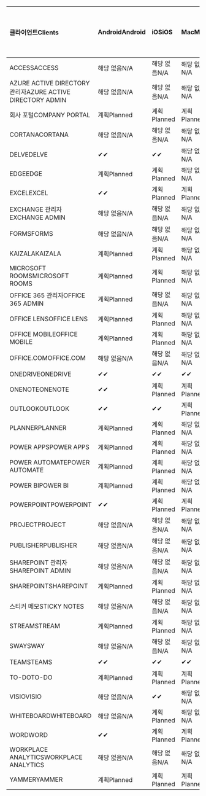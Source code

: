 <!-- This file is generated automatically. Changes made to this file will be overwritten.-->
|<span data-ttu-id="d54db-101">클라이언트</span><span class="sxs-lookup"><span data-stu-id="d54db-101">Clients</span></span>|<span data-ttu-id="d54db-102">Android</span><span class="sxs-lookup"><span data-stu-id="d54db-102">Android</span></span>|<span data-ttu-id="d54db-103">iOS</span><span class="sxs-lookup"><span data-stu-id="d54db-103">iOS</span></span>|<span data-ttu-id="d54db-104">Mac</span><span class="sxs-lookup"><span data-stu-id="d54db-104">Mac</span></span>|<span data-ttu-id="d54db-105">Windows 10</span><span class="sxs-lookup"><span data-stu-id="d54db-105">Windows 10</span></span><br><span data-ttu-id="d54db-106">데스크톱</span><span class="sxs-lookup"><span data-stu-id="d54db-106">Desktop</span></span>|<span data-ttu-id="d54db-107">Windows 10</span><span class="sxs-lookup"><span data-stu-id="d54db-107">Windows 10</span></span><br><span data-ttu-id="d54db-108">최신 앱</span><span class="sxs-lookup"><span data-stu-id="d54db-108">Modern Apps</span></span>|
|:-|:-|:-|:-|:-|:-|
|<span data-ttu-id="d54db-109">ACCESS</span><span class="sxs-lookup"><span data-stu-id="d54db-109">ACCESS</span></span>|<span data-ttu-id="d54db-110">해당 없음</span><span class="sxs-lookup"><span data-stu-id="d54db-110">N/A</span></span>|<span data-ttu-id="d54db-111">해당 없음</span><span class="sxs-lookup"><span data-stu-id="d54db-111">N/A</span></span>|<span data-ttu-id="d54db-112">해당 없음</span><span class="sxs-lookup"><span data-stu-id="d54db-112">N/A</span></span>|<span data-ttu-id="d54db-113">계획</span><span class="sxs-lookup"><span data-stu-id="d54db-113">Planned</span></span>|<span data-ttu-id="d54db-114">해당 없음</span><span class="sxs-lookup"><span data-stu-id="d54db-114">N/A</span></span>|
|<span data-ttu-id="d54db-115">AZURE ACTIVE DIRECTORY 관리자</span><span class="sxs-lookup"><span data-stu-id="d54db-115">AZURE ACTIVE DIRECTORY ADMIN</span></span>|<span data-ttu-id="d54db-116">해당 없음</span><span class="sxs-lookup"><span data-stu-id="d54db-116">N/A</span></span>|<span data-ttu-id="d54db-117">해당 없음</span><span class="sxs-lookup"><span data-stu-id="d54db-117">N/A</span></span>|<span data-ttu-id="d54db-118">해당 없음</span><span class="sxs-lookup"><span data-stu-id="d54db-118">N/A</span></span>|<span data-ttu-id="d54db-119">계획</span><span class="sxs-lookup"><span data-stu-id="d54db-119">Planned</span></span>|<span data-ttu-id="d54db-120">해당 없음</span><span class="sxs-lookup"><span data-stu-id="d54db-120">N/A</span></span>|
|<span data-ttu-id="d54db-121">회사 포털</span><span class="sxs-lookup"><span data-stu-id="d54db-121">COMPANY PORTAL</span></span>|<span data-ttu-id="d54db-122">계획</span><span class="sxs-lookup"><span data-stu-id="d54db-122">Planned</span></span>|<span data-ttu-id="d54db-123">계획</span><span class="sxs-lookup"><span data-stu-id="d54db-123">Planned</span></span>|<span data-ttu-id="d54db-124">계획</span><span class="sxs-lookup"><span data-stu-id="d54db-124">Planned</span></span>|<span data-ttu-id="d54db-125">해당 없음</span><span class="sxs-lookup"><span data-stu-id="d54db-125">N/A</span></span>|<span data-ttu-id="d54db-126">계획</span><span class="sxs-lookup"><span data-stu-id="d54db-126">Planned</span></span>|
|<span data-ttu-id="d54db-127">CORTANA</span><span class="sxs-lookup"><span data-stu-id="d54db-127">CORTANA</span></span>|<span data-ttu-id="d54db-128">해당 없음</span><span class="sxs-lookup"><span data-stu-id="d54db-128">N/A</span></span>|<span data-ttu-id="d54db-129">해당 없음</span><span class="sxs-lookup"><span data-stu-id="d54db-129">N/A</span></span>|<span data-ttu-id="d54db-130">해당 없음</span><span class="sxs-lookup"><span data-stu-id="d54db-130">N/A</span></span>|<span data-ttu-id="d54db-131">해당 없음</span><span class="sxs-lookup"><span data-stu-id="d54db-131">N/A</span></span>|<span data-ttu-id="d54db-132">계획</span><span class="sxs-lookup"><span data-stu-id="d54db-132">Planned</span></span>|
|<span data-ttu-id="d54db-133">DELVE</span><span class="sxs-lookup"><span data-stu-id="d54db-133">DELVE</span></span>|<span data-ttu-id="d54db-134">✔</span><span class="sxs-lookup"><span data-stu-id="d54db-134">✔</span></span>|<span data-ttu-id="d54db-135">✔</span><span class="sxs-lookup"><span data-stu-id="d54db-135">✔</span></span>|<span data-ttu-id="d54db-136">해당 없음</span><span class="sxs-lookup"><span data-stu-id="d54db-136">N/A</span></span>|<span data-ttu-id="d54db-137">해당 없음</span><span class="sxs-lookup"><span data-stu-id="d54db-137">N/A</span></span>|<span data-ttu-id="d54db-138">해당 없음</span><span class="sxs-lookup"><span data-stu-id="d54db-138">N/A</span></span>|
|<span data-ttu-id="d54db-139">EDGE</span><span class="sxs-lookup"><span data-stu-id="d54db-139">EDGE</span></span>|<span data-ttu-id="d54db-140">계획</span><span class="sxs-lookup"><span data-stu-id="d54db-140">Planned</span></span>|<span data-ttu-id="d54db-141">계획</span><span class="sxs-lookup"><span data-stu-id="d54db-141">Planned</span></span>|<span data-ttu-id="d54db-142">해당 없음</span><span class="sxs-lookup"><span data-stu-id="d54db-142">N/A</span></span>|<span data-ttu-id="d54db-143">계획</span><span class="sxs-lookup"><span data-stu-id="d54db-143">Planned</span></span>|<span data-ttu-id="d54db-144">해당 없음</span><span class="sxs-lookup"><span data-stu-id="d54db-144">N/A</span></span>|
|<span data-ttu-id="d54db-145">EXCEL</span><span class="sxs-lookup"><span data-stu-id="d54db-145">EXCEL</span></span>|<span data-ttu-id="d54db-146">✔</span><span class="sxs-lookup"><span data-stu-id="d54db-146">✔</span></span>|<span data-ttu-id="d54db-147">계획</span><span class="sxs-lookup"><span data-stu-id="d54db-147">Planned</span></span>|<span data-ttu-id="d54db-148">계획</span><span class="sxs-lookup"><span data-stu-id="d54db-148">Planned</span></span>|<span data-ttu-id="d54db-149">계획</span><span class="sxs-lookup"><span data-stu-id="d54db-149">Planned</span></span>|<span data-ttu-id="d54db-150">해당 없음</span><span class="sxs-lookup"><span data-stu-id="d54db-150">N/A</span></span>|
|<span data-ttu-id="d54db-151">EXCHANGE 관리자</span><span class="sxs-lookup"><span data-stu-id="d54db-151">EXCHANGE ADMIN</span></span>|<span data-ttu-id="d54db-152">해당 없음</span><span class="sxs-lookup"><span data-stu-id="d54db-152">N/A</span></span>|<span data-ttu-id="d54db-153">해당 없음</span><span class="sxs-lookup"><span data-stu-id="d54db-153">N/A</span></span>|<span data-ttu-id="d54db-154">해당 없음</span><span class="sxs-lookup"><span data-stu-id="d54db-154">N/A</span></span>|<span data-ttu-id="d54db-155">✔</span><span class="sxs-lookup"><span data-stu-id="d54db-155">✔</span></span>|<span data-ttu-id="d54db-156">해당 없음</span><span class="sxs-lookup"><span data-stu-id="d54db-156">N/A</span></span>|
|<span data-ttu-id="d54db-157">FORMS</span><span class="sxs-lookup"><span data-stu-id="d54db-157">FORMS</span></span>|<span data-ttu-id="d54db-158">해당 없음</span><span class="sxs-lookup"><span data-stu-id="d54db-158">N/A</span></span>|<span data-ttu-id="d54db-159">해당 없음</span><span class="sxs-lookup"><span data-stu-id="d54db-159">N/A</span></span>|<span data-ttu-id="d54db-160">해당 없음</span><span class="sxs-lookup"><span data-stu-id="d54db-160">N/A</span></span>|<span data-ttu-id="d54db-161">해당 없음</span><span class="sxs-lookup"><span data-stu-id="d54db-161">N/A</span></span>|<span data-ttu-id="d54db-162">해당 없음</span><span class="sxs-lookup"><span data-stu-id="d54db-162">N/A</span></span>|
|<span data-ttu-id="d54db-163">KAIZALA</span><span class="sxs-lookup"><span data-stu-id="d54db-163">KAIZALA</span></span>|<span data-ttu-id="d54db-164">계획</span><span class="sxs-lookup"><span data-stu-id="d54db-164">Planned</span></span>|<span data-ttu-id="d54db-165">계획</span><span class="sxs-lookup"><span data-stu-id="d54db-165">Planned</span></span>|<span data-ttu-id="d54db-166">해당 없음</span><span class="sxs-lookup"><span data-stu-id="d54db-166">N/A</span></span>|<span data-ttu-id="d54db-167">해당 없음</span><span class="sxs-lookup"><span data-stu-id="d54db-167">N/A</span></span>|<span data-ttu-id="d54db-168">해당 없음</span><span class="sxs-lookup"><span data-stu-id="d54db-168">N/A</span></span>|
|<span data-ttu-id="d54db-169">MICROSOFT ROOMS</span><span class="sxs-lookup"><span data-stu-id="d54db-169">MICROSOFT ROOMS</span></span>|<span data-ttu-id="d54db-170">계획</span><span class="sxs-lookup"><span data-stu-id="d54db-170">Planned</span></span>|<span data-ttu-id="d54db-171">계획</span><span class="sxs-lookup"><span data-stu-id="d54db-171">Planned</span></span>|<span data-ttu-id="d54db-172">해당 없음</span><span class="sxs-lookup"><span data-stu-id="d54db-172">N/A</span></span>|<span data-ttu-id="d54db-173">해당 없음</span><span class="sxs-lookup"><span data-stu-id="d54db-173">N/A</span></span>|<span data-ttu-id="d54db-174">해당 없음</span><span class="sxs-lookup"><span data-stu-id="d54db-174">N/A</span></span>|
|<span data-ttu-id="d54db-175">OFFICE 365 관리자</span><span class="sxs-lookup"><span data-stu-id="d54db-175">OFFICE 365 ADMIN</span></span>|<span data-ttu-id="d54db-176">계획</span><span class="sxs-lookup"><span data-stu-id="d54db-176">Planned</span></span>|<span data-ttu-id="d54db-177">해당 없음</span><span class="sxs-lookup"><span data-stu-id="d54db-177">N/A</span></span>|<span data-ttu-id="d54db-178">해당 없음</span><span class="sxs-lookup"><span data-stu-id="d54db-178">N/A</span></span>|<span data-ttu-id="d54db-179">해당 없음</span><span class="sxs-lookup"><span data-stu-id="d54db-179">N/A</span></span>|<span data-ttu-id="d54db-180">해당 없음</span><span class="sxs-lookup"><span data-stu-id="d54db-180">N/A</span></span>|
|<span data-ttu-id="d54db-181">OFFICE LENS</span><span class="sxs-lookup"><span data-stu-id="d54db-181">OFFICE LENS</span></span>|<span data-ttu-id="d54db-182">계획</span><span class="sxs-lookup"><span data-stu-id="d54db-182">Planned</span></span>|<span data-ttu-id="d54db-183">계획</span><span class="sxs-lookup"><span data-stu-id="d54db-183">Planned</span></span>|<span data-ttu-id="d54db-184">해당 없음</span><span class="sxs-lookup"><span data-stu-id="d54db-184">N/A</span></span>|<span data-ttu-id="d54db-185">해당 없음</span><span class="sxs-lookup"><span data-stu-id="d54db-185">N/A</span></span>|<span data-ttu-id="d54db-186">해당 없음</span><span class="sxs-lookup"><span data-stu-id="d54db-186">N/A</span></span>|
|<span data-ttu-id="d54db-187">OFFICE MOBILE</span><span class="sxs-lookup"><span data-stu-id="d54db-187">OFFICE MOBILE</span></span>|<span data-ttu-id="d54db-188">계획</span><span class="sxs-lookup"><span data-stu-id="d54db-188">Planned</span></span>|<span data-ttu-id="d54db-189">계획</span><span class="sxs-lookup"><span data-stu-id="d54db-189">Planned</span></span>|<span data-ttu-id="d54db-190">해당 없음</span><span class="sxs-lookup"><span data-stu-id="d54db-190">N/A</span></span>|<span data-ttu-id="d54db-191">해당 없음</span><span class="sxs-lookup"><span data-stu-id="d54db-191">N/A</span></span>|<span data-ttu-id="d54db-192">해당 없음</span><span class="sxs-lookup"><span data-stu-id="d54db-192">N/A</span></span>|
|<span data-ttu-id="d54db-193">OFFICE.COM</span><span class="sxs-lookup"><span data-stu-id="d54db-193">OFFICE.COM</span></span>|<span data-ttu-id="d54db-194">해당 없음</span><span class="sxs-lookup"><span data-stu-id="d54db-194">N/A</span></span>|<span data-ttu-id="d54db-195">해당 없음</span><span class="sxs-lookup"><span data-stu-id="d54db-195">N/A</span></span>|<span data-ttu-id="d54db-196">해당 없음</span><span class="sxs-lookup"><span data-stu-id="d54db-196">N/A</span></span>|<span data-ttu-id="d54db-197">해당 없음</span><span class="sxs-lookup"><span data-stu-id="d54db-197">N/A</span></span>|<span data-ttu-id="d54db-198">계획</span><span class="sxs-lookup"><span data-stu-id="d54db-198">Planned</span></span>|
|<span data-ttu-id="d54db-199">ONEDRIVE</span><span class="sxs-lookup"><span data-stu-id="d54db-199">ONEDRIVE</span></span>|<span data-ttu-id="d54db-200">✔</span><span class="sxs-lookup"><span data-stu-id="d54db-200">✔</span></span>|<span data-ttu-id="d54db-201">✔</span><span class="sxs-lookup"><span data-stu-id="d54db-201">✔</span></span>|<span data-ttu-id="d54db-202">✔</span><span class="sxs-lookup"><span data-stu-id="d54db-202">✔</span></span>|<span data-ttu-id="d54db-203">✔</span><span class="sxs-lookup"><span data-stu-id="d54db-203">✔</span></span>|<span data-ttu-id="d54db-204">계획</span><span class="sxs-lookup"><span data-stu-id="d54db-204">Planned</span></span>|
|<span data-ttu-id="d54db-205">ONENOTE</span><span class="sxs-lookup"><span data-stu-id="d54db-205">ONENOTE</span></span>|<span data-ttu-id="d54db-206">✔</span><span class="sxs-lookup"><span data-stu-id="d54db-206">✔</span></span>|<span data-ttu-id="d54db-207">계획</span><span class="sxs-lookup"><span data-stu-id="d54db-207">Planned</span></span>|<span data-ttu-id="d54db-208">계획</span><span class="sxs-lookup"><span data-stu-id="d54db-208">Planned</span></span>|<span data-ttu-id="d54db-209">계획</span><span class="sxs-lookup"><span data-stu-id="d54db-209">Planned</span></span>|<span data-ttu-id="d54db-210">계획</span><span class="sxs-lookup"><span data-stu-id="d54db-210">Planned</span></span>|
|<span data-ttu-id="d54db-211">OUTLOOK</span><span class="sxs-lookup"><span data-stu-id="d54db-211">OUTLOOK</span></span>|<span data-ttu-id="d54db-212">✔</span><span class="sxs-lookup"><span data-stu-id="d54db-212">✔</span></span>|<span data-ttu-id="d54db-213">✔</span><span class="sxs-lookup"><span data-stu-id="d54db-213">✔</span></span>|<span data-ttu-id="d54db-214">계획</span><span class="sxs-lookup"><span data-stu-id="d54db-214">Planned</span></span>|<span data-ttu-id="d54db-215">계획</span><span class="sxs-lookup"><span data-stu-id="d54db-215">Planned</span></span>|<span data-ttu-id="d54db-216">계획</span><span class="sxs-lookup"><span data-stu-id="d54db-216">Planned</span></span>|
|<span data-ttu-id="d54db-217">PLANNER</span><span class="sxs-lookup"><span data-stu-id="d54db-217">PLANNER</span></span>|<span data-ttu-id="d54db-218">계획</span><span class="sxs-lookup"><span data-stu-id="d54db-218">Planned</span></span>|<span data-ttu-id="d54db-219">계획</span><span class="sxs-lookup"><span data-stu-id="d54db-219">Planned</span></span>|<span data-ttu-id="d54db-220">해당 없음</span><span class="sxs-lookup"><span data-stu-id="d54db-220">N/A</span></span>|<span data-ttu-id="d54db-221">해당 없음</span><span class="sxs-lookup"><span data-stu-id="d54db-221">N/A</span></span>|<span data-ttu-id="d54db-222">해당 없음</span><span class="sxs-lookup"><span data-stu-id="d54db-222">N/A</span></span>|
|<span data-ttu-id="d54db-223">POWER APPS</span><span class="sxs-lookup"><span data-stu-id="d54db-223">POWER APPS</span></span>|<span data-ttu-id="d54db-224">계획</span><span class="sxs-lookup"><span data-stu-id="d54db-224">Planned</span></span>|<span data-ttu-id="d54db-225">계획</span><span class="sxs-lookup"><span data-stu-id="d54db-225">Planned</span></span>|<span data-ttu-id="d54db-226">해당 없음</span><span class="sxs-lookup"><span data-stu-id="d54db-226">N/A</span></span>|<span data-ttu-id="d54db-227">해당 없음</span><span class="sxs-lookup"><span data-stu-id="d54db-227">N/A</span></span>|<span data-ttu-id="d54db-228">계획</span><span class="sxs-lookup"><span data-stu-id="d54db-228">Planned</span></span>|
|<span data-ttu-id="d54db-229">POWER AUTOMATE</span><span class="sxs-lookup"><span data-stu-id="d54db-229">POWER AUTOMATE</span></span>|<span data-ttu-id="d54db-230">계획</span><span class="sxs-lookup"><span data-stu-id="d54db-230">Planned</span></span>|<span data-ttu-id="d54db-231">계획</span><span class="sxs-lookup"><span data-stu-id="d54db-231">Planned</span></span>|<span data-ttu-id="d54db-232">해당 없음</span><span class="sxs-lookup"><span data-stu-id="d54db-232">N/A</span></span>|<span data-ttu-id="d54db-233">해당 없음</span><span class="sxs-lookup"><span data-stu-id="d54db-233">N/A</span></span>|<span data-ttu-id="d54db-234">해당 없음</span><span class="sxs-lookup"><span data-stu-id="d54db-234">N/A</span></span>|
|<span data-ttu-id="d54db-235">POWER BI</span><span class="sxs-lookup"><span data-stu-id="d54db-235">POWER BI</span></span>|<span data-ttu-id="d54db-236">계획</span><span class="sxs-lookup"><span data-stu-id="d54db-236">Planned</span></span>|<span data-ttu-id="d54db-237">계획</span><span class="sxs-lookup"><span data-stu-id="d54db-237">Planned</span></span>|<span data-ttu-id="d54db-238">해당 없음</span><span class="sxs-lookup"><span data-stu-id="d54db-238">N/A</span></span>|<span data-ttu-id="d54db-239">계획</span><span class="sxs-lookup"><span data-stu-id="d54db-239">Planned</span></span>|<span data-ttu-id="d54db-240">계획</span><span class="sxs-lookup"><span data-stu-id="d54db-240">Planned</span></span>|
|<span data-ttu-id="d54db-241">POWERPOINT</span><span class="sxs-lookup"><span data-stu-id="d54db-241">POWERPOINT</span></span>|<span data-ttu-id="d54db-242">✔</span><span class="sxs-lookup"><span data-stu-id="d54db-242">✔</span></span>|<span data-ttu-id="d54db-243">계획</span><span class="sxs-lookup"><span data-stu-id="d54db-243">Planned</span></span>|<span data-ttu-id="d54db-244">계획</span><span class="sxs-lookup"><span data-stu-id="d54db-244">Planned</span></span>|<span data-ttu-id="d54db-245">계획</span><span class="sxs-lookup"><span data-stu-id="d54db-245">Planned</span></span>|<span data-ttu-id="d54db-246">계획</span><span class="sxs-lookup"><span data-stu-id="d54db-246">Planned</span></span>|
|<span data-ttu-id="d54db-247">PROJECT</span><span class="sxs-lookup"><span data-stu-id="d54db-247">PROJECT</span></span>|<span data-ttu-id="d54db-248">해당 없음</span><span class="sxs-lookup"><span data-stu-id="d54db-248">N/A</span></span>|<span data-ttu-id="d54db-249">해당 없음</span><span class="sxs-lookup"><span data-stu-id="d54db-249">N/A</span></span>|<span data-ttu-id="d54db-250">해당 없음</span><span class="sxs-lookup"><span data-stu-id="d54db-250">N/A</span></span>|<span data-ttu-id="d54db-251">계획</span><span class="sxs-lookup"><span data-stu-id="d54db-251">Planned</span></span>|<span data-ttu-id="d54db-252">해당 없음</span><span class="sxs-lookup"><span data-stu-id="d54db-252">N/A</span></span>|
|<span data-ttu-id="d54db-253">PUBLISHER</span><span class="sxs-lookup"><span data-stu-id="d54db-253">PUBLISHER</span></span>|<span data-ttu-id="d54db-254">해당 없음</span><span class="sxs-lookup"><span data-stu-id="d54db-254">N/A</span></span>|<span data-ttu-id="d54db-255">해당 없음</span><span class="sxs-lookup"><span data-stu-id="d54db-255">N/A</span></span>|<span data-ttu-id="d54db-256">해당 없음</span><span class="sxs-lookup"><span data-stu-id="d54db-256">N/A</span></span>|<span data-ttu-id="d54db-257">계획</span><span class="sxs-lookup"><span data-stu-id="d54db-257">Planned</span></span>|<span data-ttu-id="d54db-258">해당 없음</span><span class="sxs-lookup"><span data-stu-id="d54db-258">N/A</span></span>|
|<span data-ttu-id="d54db-259">SHAREPOINT 관리자</span><span class="sxs-lookup"><span data-stu-id="d54db-259">SHAREPOINT ADMIN</span></span>|<span data-ttu-id="d54db-260">해당 없음</span><span class="sxs-lookup"><span data-stu-id="d54db-260">N/A</span></span>|<span data-ttu-id="d54db-261">해당 없음</span><span class="sxs-lookup"><span data-stu-id="d54db-261">N/A</span></span>|<span data-ttu-id="d54db-262">해당 없음</span><span class="sxs-lookup"><span data-stu-id="d54db-262">N/A</span></span>|<span data-ttu-id="d54db-263">계획</span><span class="sxs-lookup"><span data-stu-id="d54db-263">Planned</span></span>|<span data-ttu-id="d54db-264">해당 없음</span><span class="sxs-lookup"><span data-stu-id="d54db-264">N/A</span></span>|
|<span data-ttu-id="d54db-265">SHAREPOINT</span><span class="sxs-lookup"><span data-stu-id="d54db-265">SHAREPOINT</span></span>|<span data-ttu-id="d54db-266">계획</span><span class="sxs-lookup"><span data-stu-id="d54db-266">Planned</span></span>|<span data-ttu-id="d54db-267">계획</span><span class="sxs-lookup"><span data-stu-id="d54db-267">Planned</span></span>|<span data-ttu-id="d54db-268">해당 없음</span><span class="sxs-lookup"><span data-stu-id="d54db-268">N/A</span></span>|<span data-ttu-id="d54db-269">해당 없음</span><span class="sxs-lookup"><span data-stu-id="d54db-269">N/A</span></span>|<span data-ttu-id="d54db-270">해당 없음</span><span class="sxs-lookup"><span data-stu-id="d54db-270">N/A</span></span>|
|<span data-ttu-id="d54db-271">스티커 메모</span><span class="sxs-lookup"><span data-stu-id="d54db-271">STICKY NOTES</span></span>|<span data-ttu-id="d54db-272">해당 없음</span><span class="sxs-lookup"><span data-stu-id="d54db-272">N/A</span></span>|<span data-ttu-id="d54db-273">해당 없음</span><span class="sxs-lookup"><span data-stu-id="d54db-273">N/A</span></span>|<span data-ttu-id="d54db-274">해당 없음</span><span class="sxs-lookup"><span data-stu-id="d54db-274">N/A</span></span>|<span data-ttu-id="d54db-275">해당 없음</span><span class="sxs-lookup"><span data-stu-id="d54db-275">N/A</span></span>|<span data-ttu-id="d54db-276">계획</span><span class="sxs-lookup"><span data-stu-id="d54db-276">Planned</span></span>|
|<span data-ttu-id="d54db-277">STREAM</span><span class="sxs-lookup"><span data-stu-id="d54db-277">STREAM</span></span>|<span data-ttu-id="d54db-278">계획</span><span class="sxs-lookup"><span data-stu-id="d54db-278">Planned</span></span>|<span data-ttu-id="d54db-279">계획</span><span class="sxs-lookup"><span data-stu-id="d54db-279">Planned</span></span>|<span data-ttu-id="d54db-280">해당 없음</span><span class="sxs-lookup"><span data-stu-id="d54db-280">N/A</span></span>|<span data-ttu-id="d54db-281">해당 없음</span><span class="sxs-lookup"><span data-stu-id="d54db-281">N/A</span></span>|<span data-ttu-id="d54db-282">해당 없음</span><span class="sxs-lookup"><span data-stu-id="d54db-282">N/A</span></span>|
|<span data-ttu-id="d54db-283">SWAY</span><span class="sxs-lookup"><span data-stu-id="d54db-283">SWAY</span></span>|<span data-ttu-id="d54db-284">해당 없음</span><span class="sxs-lookup"><span data-stu-id="d54db-284">N/A</span></span>|<span data-ttu-id="d54db-285">해당 없음</span><span class="sxs-lookup"><span data-stu-id="d54db-285">N/A</span></span>|<span data-ttu-id="d54db-286">해당 없음</span><span class="sxs-lookup"><span data-stu-id="d54db-286">N/A</span></span>|<span data-ttu-id="d54db-287">해당 없음</span><span class="sxs-lookup"><span data-stu-id="d54db-287">N/A</span></span>|<span data-ttu-id="d54db-288">계획</span><span class="sxs-lookup"><span data-stu-id="d54db-288">Planned</span></span>|
|<span data-ttu-id="d54db-289">TEAMS</span><span class="sxs-lookup"><span data-stu-id="d54db-289">TEAMS</span></span>|<span data-ttu-id="d54db-290">✔</span><span class="sxs-lookup"><span data-stu-id="d54db-290">✔</span></span>|<span data-ttu-id="d54db-291">✔</span><span class="sxs-lookup"><span data-stu-id="d54db-291">✔</span></span>|<span data-ttu-id="d54db-292">✔</span><span class="sxs-lookup"><span data-stu-id="d54db-292">✔</span></span>|<span data-ttu-id="d54db-293">계획</span><span class="sxs-lookup"><span data-stu-id="d54db-293">Planned</span></span>|<span data-ttu-id="d54db-294">해당 없음</span><span class="sxs-lookup"><span data-stu-id="d54db-294">N/A</span></span>|
|<span data-ttu-id="d54db-295">TO-DO</span><span class="sxs-lookup"><span data-stu-id="d54db-295">TO-DO</span></span>|<span data-ttu-id="d54db-296">계획</span><span class="sxs-lookup"><span data-stu-id="d54db-296">Planned</span></span>|<span data-ttu-id="d54db-297">계획</span><span class="sxs-lookup"><span data-stu-id="d54db-297">Planned</span></span>|<span data-ttu-id="d54db-298">계획</span><span class="sxs-lookup"><span data-stu-id="d54db-298">Planned</span></span>|<span data-ttu-id="d54db-299">해당 없음</span><span class="sxs-lookup"><span data-stu-id="d54db-299">N/A</span></span>|<span data-ttu-id="d54db-300">계획</span><span class="sxs-lookup"><span data-stu-id="d54db-300">Planned</span></span>|
|<span data-ttu-id="d54db-301">VISIO</span><span class="sxs-lookup"><span data-stu-id="d54db-301">VISIO</span></span>|<span data-ttu-id="d54db-302">해당 없음</span><span class="sxs-lookup"><span data-stu-id="d54db-302">N/A</span></span>|<span data-ttu-id="d54db-303">✔</span><span class="sxs-lookup"><span data-stu-id="d54db-303">✔</span></span>|<span data-ttu-id="d54db-304">해당 없음</span><span class="sxs-lookup"><span data-stu-id="d54db-304">N/A</span></span>|<span data-ttu-id="d54db-305">계획</span><span class="sxs-lookup"><span data-stu-id="d54db-305">Planned</span></span>|<span data-ttu-id="d54db-306">해당 없음</span><span class="sxs-lookup"><span data-stu-id="d54db-306">N/A</span></span>|
|<span data-ttu-id="d54db-307">WHITEBOARD</span><span class="sxs-lookup"><span data-stu-id="d54db-307">WHITEBOARD</span></span>|<span data-ttu-id="d54db-308">해당 없음</span><span class="sxs-lookup"><span data-stu-id="d54db-308">N/A</span></span>|<span data-ttu-id="d54db-309">계획</span><span class="sxs-lookup"><span data-stu-id="d54db-309">Planned</span></span>|<span data-ttu-id="d54db-310">해당 없음</span><span class="sxs-lookup"><span data-stu-id="d54db-310">N/A</span></span>|<span data-ttu-id="d54db-311">해당 없음</span><span class="sxs-lookup"><span data-stu-id="d54db-311">N/A</span></span>|<span data-ttu-id="d54db-312">계획</span><span class="sxs-lookup"><span data-stu-id="d54db-312">Planned</span></span>|
|<span data-ttu-id="d54db-313">WORD</span><span class="sxs-lookup"><span data-stu-id="d54db-313">WORD</span></span>|<span data-ttu-id="d54db-314">✔</span><span class="sxs-lookup"><span data-stu-id="d54db-314">✔</span></span>|<span data-ttu-id="d54db-315">계획</span><span class="sxs-lookup"><span data-stu-id="d54db-315">Planned</span></span>|<span data-ttu-id="d54db-316">계획</span><span class="sxs-lookup"><span data-stu-id="d54db-316">Planned</span></span>|<span data-ttu-id="d54db-317">계획</span><span class="sxs-lookup"><span data-stu-id="d54db-317">Planned</span></span>|<span data-ttu-id="d54db-318">계획</span><span class="sxs-lookup"><span data-stu-id="d54db-318">Planned</span></span>|
|<span data-ttu-id="d54db-319">WORKPLACE ANALYTICS</span><span class="sxs-lookup"><span data-stu-id="d54db-319">WORKPLACE ANALYTICS</span></span>|<span data-ttu-id="d54db-320">해당 없음</span><span class="sxs-lookup"><span data-stu-id="d54db-320">N/A</span></span>|<span data-ttu-id="d54db-321">해당 없음</span><span class="sxs-lookup"><span data-stu-id="d54db-321">N/A</span></span>|<span data-ttu-id="d54db-322">해당 없음</span><span class="sxs-lookup"><span data-stu-id="d54db-322">N/A</span></span>|<span data-ttu-id="d54db-323">해당 없음</span><span class="sxs-lookup"><span data-stu-id="d54db-323">N/A</span></span>|<span data-ttu-id="d54db-324">해당 없음</span><span class="sxs-lookup"><span data-stu-id="d54db-324">N/A</span></span>|
|<span data-ttu-id="d54db-325">YAMMER</span><span class="sxs-lookup"><span data-stu-id="d54db-325">YAMMER</span></span>|<span data-ttu-id="d54db-326">계획</span><span class="sxs-lookup"><span data-stu-id="d54db-326">Planned</span></span>|<span data-ttu-id="d54db-327">계획</span><span class="sxs-lookup"><span data-stu-id="d54db-327">Planned</span></span>|<span data-ttu-id="d54db-328">계획</span><span class="sxs-lookup"><span data-stu-id="d54db-328">Planned</span></span>|<span data-ttu-id="d54db-329">계획</span><span class="sxs-lookup"><span data-stu-id="d54db-329">Planned</span></span>|<span data-ttu-id="d54db-330">해당 없음</span><span class="sxs-lookup"><span data-stu-id="d54db-330">N/A</span></span>|
